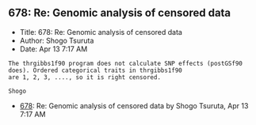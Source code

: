 ## 678: Re: Genomic analysis of censored data

- Title: 678: Re: Genomic analysis of censored data
- Author: Shogo Tsuruta
- Date: Apr 13 7:17 AM

```
The thrgibbs1f90 program does not calculate SNP effects (postGSf90 does). Ordered categorical traits in thrgibbs1f90
are 1, 2, 3, ...., so it is right censored.

Shogo
```

- [678](0678.md): Re: Genomic analysis of censored data by Shogo Tsuruta, Apr 13 7:17 AM
